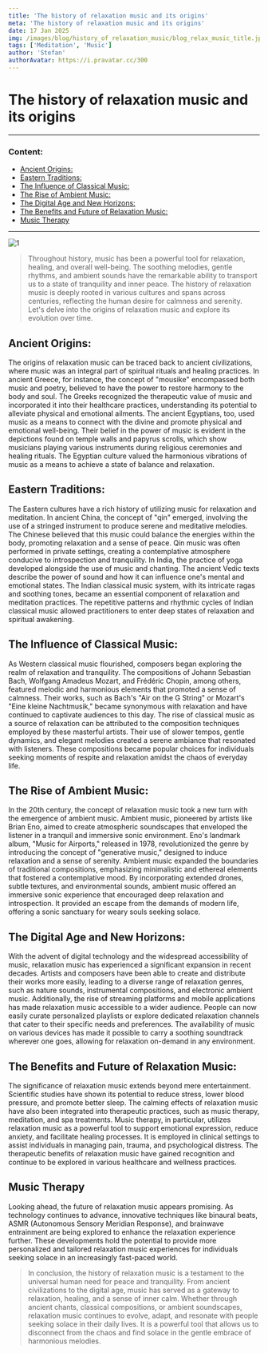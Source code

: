 ```yaml
---
title: 'The history of relaxation music and its origins'
meta: 'The history of relaxation music and its origins'
date: 17 Jan 2025
img: /images/blog/history_of_relaxation_music/blog_relax_music_title.jpg
tags: ['Meditation', 'Music']
author: 'Stefan'
authorAvatar: https://i.pravatar.cc/300
---
```

# The history of relaxation music and its origins 
***
### Content:

  - [Ancient Origins:](#ancient-origins)
  - [Eastern Traditions:](#eastern-traditions)
  - [The Influence of Classical Music:](#the-influence-of-classical-music)
  - [The Rise of Ambient Music:](#the-rise-of-ambient-music)
  - [The Digital Age and New Horizons:](#the-digital-age-and-new-horizons)
  - [The Benefits and Future of Relaxation Music:](#the-benefits-and-future-of-relaxation-music)
  - [Music Therapy](#music-therapy)


***

![1](/images/blog/history_of_relaxation_music/blog_relax_music.jpg)


>    Throughout history, music has been a powerful tool for relaxation, healing, and overall well-being. The soothing melodies, gentle rhythms, and ambient sounds have the remarkable ability to transport us to a state of tranquility and inner peace. The history of relaxation music is deeply rooted in various cultures and spans across centuries, reflecting the human desire for calmness and serenity. Let's delve into the origins of relaxation music and explore its evolution over time.


## Ancient Origins:

The origins of relaxation music can be traced back to ancient civilizations, where music was an integral part of spiritual rituals and healing practices. In ancient Greece, for instance, the concept of "mousike" encompassed both music and poetry, believed to have the power to restore harmony to the body and soul. The Greeks recognized the therapeutic value of music and incorporated it into their healthcare practices, understanding its potential to alleviate physical and emotional ailments.
The ancient Egyptians, too, used music as a means to connect with the divine and promote physical and emotional well-being. Their belief in the power of music is evident in the depictions found on temple walls and papyrus scrolls, which show musicians playing various instruments during religious ceremonies and healing rituals. The Egyptian culture valued the harmonious vibrations of music as a means to achieve a state of balance and relaxation.

## Eastern Traditions:

The Eastern cultures have a rich history of utilizing music for relaxation and meditation. In ancient China, the concept of "qin" emerged, involving the use of a stringed instrument to produce serene and meditative melodies. The Chinese believed that this music could balance the energies within the body, promoting relaxation and a sense of peace. Qin music was often performed in private settings, creating a contemplative atmosphere conducive to introspection and tranquility.
In India, the practice of yoga developed alongside the use of music and chanting. The ancient Vedic texts describe the power of sound and how it can influence one's mental and emotional states. The Indian classical music system, with its intricate ragas and soothing tones, became an essential component of relaxation and meditation practices. The repetitive patterns and rhythmic cycles of Indian classical music allowed practitioners to enter deep states of relaxation and spiritual awakening.


## The Influence of Classical Music:

As Western classical music flourished, composers began exploring the realm of relaxation and tranquility. The compositions of Johann Sebastian Bach, Wolfgang Amadeus Mozart, and Frédéric Chopin, among others, featured melodic and harmonious elements that promoted a sense of calmness. Their works, such as Bach's "Air on the G String" or Mozart's "Eine kleine Nachtmusik," became synonymous with relaxation and have continued to captivate audiences to this day.
The rise of classical music as a source of relaxation can be attributed to the composition techniques employed by these masterful artists. Their use of slower tempos, gentle dynamics, and elegant melodies created a serene ambiance that resonated with listeners. These compositions became popular choices for individuals seeking moments of respite and relaxation amidst the chaos of everyday life.

## The Rise of Ambient Music:

In the 20th century, the concept of relaxation music took a new turn with the emergence of ambient music. Ambient music, pioneered by artists like Brian Eno, aimed to create atmospheric soundscapes that enveloped the listener in a tranquil and immersive sonic environment. Eno's landmark album, "Music for Airports," released in 1978, revolutionized the genre by introducing the concept of "generative music," designed to induce relaxation and a sense of serenity.
Ambient music expanded the boundaries of traditional compositions, emphasizing minimalistic and ethereal elements that fostered a contemplative mood. By incorporating extended drones, subtle textures, and environmental sounds, ambient music offered an immersive sonic experience that encouraged deep relaxation and introspection. It provided an escape from the demands of modern life, offering a sonic sanctuary for weary souls seeking solace.


## The Digital Age and New Horizons:

With the advent of digital technology and the widespread accessibility of music, relaxation music has experienced a significant expansion in recent decades. Artists and composers have been able to create and distribute their works more easily, leading to a diverse range of relaxation genres, such as nature sounds, instrumental compositions, and electronic ambient music.
Additionally, the rise of streaming platforms and mobile applications has made relaxation music accessible to a wider audience. People can now easily curate personalized playlists or explore dedicated relaxation channels that cater to their specific needs and preferences. The availability of music on various devices has made it possible to carry a soothing soundtrack wherever one goes, allowing for relaxation on-demand in any environment.

## The Benefits and Future of Relaxation Music:

The significance of relaxation music extends beyond mere entertainment. Scientific studies have shown its potential to reduce stress, lower blood pressure, and promote better sleep. The calming effects of relaxation music have also been integrated into therapeutic practices, such as music therapy, meditation, and spa treatments.
Music therapy, in particular, utilizes relaxation music as a powerful tool to support emotional expression, reduce anxiety, and facilitate healing processes. It is employed in clinical settings to assist individuals in managing pain, trauma, and psychological distress. The therapeutic benefits of relaxation music have gained recognition and continue to be explored in various healthcare and wellness practices.

## Music Therapy

Looking ahead, the future of relaxation music appears promising. As technology continues to advance, innovative techniques like binaural beats, ASMR (Autonomous Sensory Meridian Response), and brainwave entrainment are being explored to enhance the relaxation experience further. These developments hold the potential to provide more personalized and tailored relaxation music experiences for individuals seeking solace in an increasingly fast-paced world.

>    In conclusion, the history of relaxation music is a testament to the universal human need for peace and tranquility. From ancient civilizations to the digital age, music has served as a gateway to relaxation, healing, and a sense of inner calm. Whether through ancient chants, classical compositions, or ambient soundscapes, relaxation music continues to evolve, adapt, and resonate with people seeking solace in their daily lives. It is a powerful tool that allows us to disconnect from the chaos and find solace in the gentle embrace of harmonious melodies.